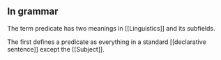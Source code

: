 ## In grammar
The term predicate has two meanings in [[Linguistics]] and its subfields.

The first defines a predicate as everything in a standard [[declarative sentence]] except the [[Subject]].